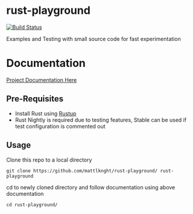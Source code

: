 # rust-playground
[![Build Status](https://travis-ci.org/mattlknight/rust-playground.svg?branch=master)](https://travis-ci.org/mattlknight/rust-playground)


Examples and Testing with small source code for fast experimentation

# Documentation

[Project Documentation Here](https://mattlknight.github.io/rust-playground/)


## Pre-Requisites

* Install Rust using [Rustup](https://www.rustup.rs/)
* Rust Nightly is required due to testing features, Stable can be used if test
 configuration is commented out

## Usage

Clone this repo to a local directory

```text
git clone https://github.com/mattlknght/rust-playground/ rust-playground
```

cd to newly cloned directory and follow documentation using above documentation

```text
cd rust-playground/
```
